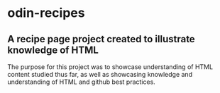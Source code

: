 # odin-recipes
<h2>A recipe page project created to illustrate knowledge of HTML</h2>
    <p>The purpose for this project was to showcase understanding of HTML content studied thus far, as well as showcasing knowledge and understanding of HTML and github best practices.</p>